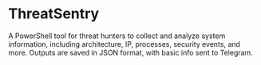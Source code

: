 # ThreatSentry
A PowerShell tool for threat hunters to collect and analyze system information, including architecture, IP, processes, security events, and more. Outputs are saved in JSON format, with basic info sent to Telegram.
